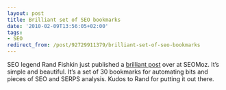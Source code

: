 ```yaml
---
layout: post
title: Brilliant set of SEO bookmarks
date: '2010-02-09T13:56:05+02:00'
tags:
- SEO
redirect_from: /post/92729911379/brilliant-set-of-seo-bookmarks
---
```

SEO legend Rand Fishkin just published a [brilliant post](http://www.seomoz.org/blog/30-seo-bookmarklets-to-save-you-time) over at SEOMoz. It’s simple and beautiful. It’s a set of 30 bookmarks for automating bits and pieces of SEO and SERPS analysis. Kudos to Rand for putting it out there.
